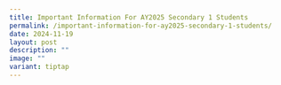 ```yaml
---
title: Important Information For AY2025 Secondary 1 Students
permalink: /important-information-for-ay2025-secondary-1-students/
date: 2024-11-19
layout: post
description: ""
image: ""
variant: tiptap
---
```

